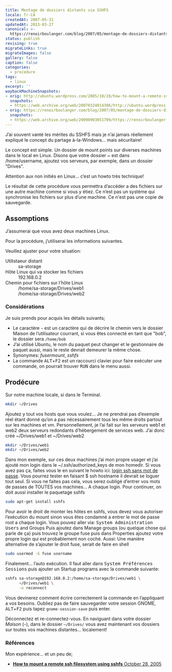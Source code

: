 ```yaml
---
title: Montage de dossiers distants via SSHFS
locale: fr-CA
createdAt: 2007-05-31
updatedAt: 2013-03-27
canonical: >-
  https://renoirboulanger.com/blog/2007/05/montage-de-dossiers-distants-via-sshfs/
status: publish
revising: true
migrateLinks: true
migrateImages: false
gallery: false
caption: false
categories:
  - procedure
tags:
  - linux
excerpt: ''
waybackMachineSnapshots:
- orig: http://ubuntu.wordpress.com/2005/10/28/how-to-mount-a-remote-ssh-filesystem-using-sshfs/
  snapshots:
  - https://web.archive.org/web/20070324014306/http://ubuntu.wordpress.com/2005/10/28/how-to-mount-a-remote-ssh-filesystem-using-sshfs/
- orig: https://renoirboulanger.com/blog/2007/05/montage-de-dossiers-distants-via-sshfs/
  snapshots:
  - https://web.archive.org/web/20090903051709/https://renoirboulanger.com/blog/2007/05/montage-de-dossiers-distants-via-sshfs/
---
```


J’ai souvent vanté les mérites du SSHFS mais je n’ai jamais réellement expliqué
le concept du partage à-la-Windows... mais sécuritaire!

Le concept est simple. Un dossier de mount points sur diverses machines dans le
local en Linux. Disons que votre dossier ~ est dans /home/username, ajoutez vos
serveurs, par exemple, dans un dossier "Drives".

Attention aux non initiés en Linux... c’est un howto très technique!

Le résultat de cette procédure vous permettra d’accéder a des fichiers sur une
autre machine comme si vous y étiez. Ce n’est pas un système qui synchronise les
fichiers sur plus d’une machine. Ce n'est pas une copie de sauvegarde.

<!--more-->

## Assomptions

J’assumerai que vous avez deux machines Linux.

Pour la procédure, j’utiliserai les informations suivantes.

Veuillez ajuster pour votre situation:

<dl>
  <dt>Utilistaeur distant</dt>
    <dd>sa-storage</dd>
  <dt>Hôte Linux qui va stocker les fichiers</dt>
    <dd>192.168.0.2</dd>
  <dt>Chemin pour fichiers sur l’hôte Linux</dt>
    <dd>/home/sa-storage/Drives/web1</dd>
    <dd>/home/sa-storage/Drives/web2</dd>
</dl>

### Considérations

Je suis prends pour acquis les détails suivants;

- Le caractère `~` est un caractère qui de décrire le chemin vers le dossier
  Maison de l’utilisateur courrant, si vous êtes connecté en tant que "bob", le
  dossier sera `/home/bob`
- J’ai utilisé Ubuntu, le nom du paquet peut changer et le gestionnaire de
  paquet aussi, mais le reste devrait demeurer la même chose.
- Synonymes: _fusermount_, _sshfs_
- La commande <kbd>ALT</kbd>+<kbd>F2</kbd> est un raccourci clavier pour faire
  exécuter une commande, on pourrait trouver <kbd>RUN</kbd> dans le menu aussi.

## Prodécure

Sur notre machine locale, si dans le Terminal.

```sh
mkdir ~/Drives
```

Ajoutez y tout vos hosts que vous voulez... Je ne prendrai pas d’exemple réel
étant donné qu’on a pas nécessairement tous les même droits partout sur les
machines et vm. Personnellement, je l’ai fait sur les serveurs web1 et web2 deux
serveurs redondants d’hébergement de services web. J’ai donc créé ~/Drives/web1
et ~/Drives/web2

```sh
mkdir ~/Drives/web1
mkdir ~/Drives/web2
```

Dans mon exemple, sur ces deux machines j’ai mon propre usager et j’ai ajouté
mon login dans le ~/.ssh/authorized_keys de mon homedir. Si vous avez pas ça,
faites vous le en suivant le howto ici:
[login ssh sans mot de passe](/blog/2007/04/login-ssh-sans-mot-de-passe 'SSH sans mot de passe').
Vous pourrez tester en faisant $ ssh hostname il devrait se loguer tout seul. Si
vous ne faites pas cela, vous serez oubligé d’entrer vos mots de passes de
TOUTES vos machines... A chaque login. Pour continuer, on doit aussi installer
le paquetage sshfs

```sh
sudo apt-get install sshfs
```

Pour avoir le droit de monter les hôtes en sshfs, vous devez vous autoriser
l’exécution du mount sinon vous êtes condamné a entrer le mot de passe root a
chaque login. Vous pouvez aller via: <kbd class="nav">System <kbd>Administration
<kbd>Users</kbd></kbd></kbd> and Groups Puis ajoutez dans Manage groups (ou
quelque chose qui parle de ça) puis trouvez le groupe fuse puis dans Properties
ajoutez votre propre login qui est probablement non coché. Aussi: Une manière
alternative de s’ajouter le droit fuse, serait de faire en shell

```sh
sudo usermod -G fuse username
```

Finalement... l’auto exécution. Il faut aller dans <kbd class="nav">System
<kbd>Préférences <kbd>Sessions</kbd></kbd></kbd> puis ajouter un Startup
programs avec la commande suivante:

```sh
sshfs sa-storage@192.168.0.2:/home/sa-storage/Drives/web1 \
      ~/Drives/web1 \
      -o reconnect
```

Vous devinerez comment écrire correctement la commande en l’appliquant a vos
besoins. Oubliez pas de faire sauvegarder votre session GNOME,
<kbd>ALT</kbd>+<kbd>F2</kbd> puis tapez `gnome-session-save` puis enter.

Déconnectez et re-connectez-vous. En naviguant dans votre dossier _Maison_
(`~`), dans le dossier `~/Drives/` vous avez maintenant vos dossiers sur toutes
vos machines distantes... localement!

### Références

Mon expérience... et un peu de;

- [**How to mount a remote ssh filesystem using sshfs** October 28, 2005](https://web.archive.org/web/20070324014306/http://ubuntu.wordpress.com/2005/10/28/how-to-mount-a-remote-ssh-filesystem-using-sshfs/)
